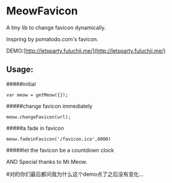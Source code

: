 # MeowFavicon

A tiny lib to change favicon dynamically.

Inspring by pomatodo.com's favicon.

DEMO:[http://letsparty.fuluchii.me/](http://letsparty.fuluchii.me/)

## Usage:
#####initial

`var meow = getMeow({});`

#####change favicon immediately

`meow.changeFavicon(url);`

#####a fade in favicon

`meow.fadeinFavicon('/favicon.ico',6000)`

#####let the favicon be a countdown clock

AND Special thanks to Mr.Meow.

\#对的你们最后都问我为什么这个demo点了之后没有变化...